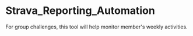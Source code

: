 # Strava_Reporting_Automation
For group challenges, this tool will help monitor member's weekly activities.
